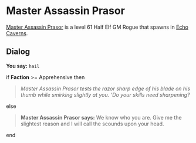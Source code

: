 # Master Assassin Prasor



[Master Assassin Prasor](/npc/153100) is a level 61 Half Elf GM Rogue that spawns in [Echo Caverns](/zone/153).



## Dialog

**You say:** `hail`



if **Faction** >= Apprehensive then



>*Master Assassin Prasor tests the razor sharp edge of his blade on his thumb while smirking slightly at you.  'Do your skills need sharpening?*


else



>**Master Assassin Prasor says:** We know who you are.  Give me the slightest reason and I will call the scounds upon your head.

end